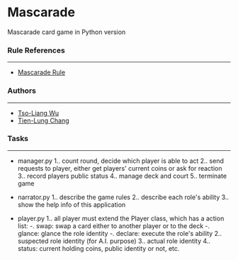 # Mascarade
Mascarade card game in Python version

### Rule References
-------------------
* [Mascarade Rule](http://rprod.com/uploads/file/MASCARADE_RULES_EN.pdf)

### Authors
-----------
* [Tso-Liang Wu](https://github.com/tsoliangwu0130)
* [Tien-Lung Chang](https://github.com/ShannaChang)

### Tasks
---------
* manager.py 
	1.\. count round, decide which player is able to act
	2.\. send requests to player, either get players' current coins or ask for reaction
	3.\. record players public status
	4.\. manage deck and court
	5.\. terminate game

* narrator.py
	1.\. describe the game rules
	2.\. describe each role's ability
	3.\. show the help info of this application

* player.py
	1.\. all player must extend the Player class, which has a action list:
		-\. swap: swap a card either to another player or to the deck
		-\. glance: glance the role identity
		-\. declare: execute the role's ability
	2.\. suspected role identity (for A.I. purpose)
	3.\. actual role identity
	4.\. status: current holding coins, public identity or not, etc.
